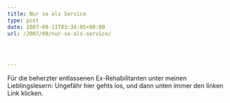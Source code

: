 ```yaml
---
title: Nur so als Service
type: post
date: 2007-09-11T03:34:05+00:00
url: /2007/09/nur-so-als-service/




---
```

Für die beherzter entlassenen Ex-Rehabilitanten unter meinen Lieblingslesern: Ungefähr hier gehts los, und dann unten immer den linken Link klicken.
